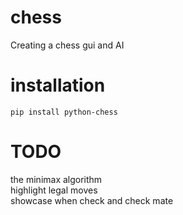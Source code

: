 # chess

Creating a chess gui and AI
# installation
```
pip install python-chess
```

# TODO
the minimax algorithm<br>
highlight legal moves<br>
showcase when check and check mate<br>